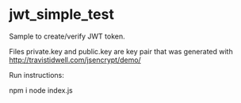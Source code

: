 # jwt_simple_test

Sample to create/verify JWT token.

Files private.key and public.key are key pair that was generated with http://travistidwell.com/jsencrypt/demo/


Run instructions:

npm i
node index.js